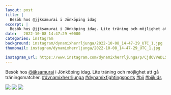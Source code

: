 ```yaml
---
layout: post
title: |
  Besök hos @jjksamurai i Jönköping idag
excerpt: |
  Besök hos @jjksamurai i Jönköping idag. Lite träning och möjlighet att gå träningsmatcher.    
date:   2022-10-08 14:47:29 +0000
categories: instagram
background: instagram/dynamixherrljunga/2022-10-08_14-47-29_UTC_1.jpg
thumbnail: instagram/dynamixherrljunga/2022-10-08_14-47-29_UTC_1.jpg

instagram_url: https://www.instagram.com/dynamixherrljunga/p/CjdOVVeDLSl
---
```

Besök hos [@jjksamurai](https://www.instagram.com/jjksamurai/) i Jönköping idag. Lite träning och möjlighet att gå träningsmatcher. [#dynamixherrljunga](https://www.instagram.com/explore/tags/dynamixherrljunga/) [#dynamixfightingsports](https://www.instagram.com/explore/tags/dynamixfightingsports/) [#bjj](https://www.instagram.com/explore/tags/bjj/) [#bjjkids](https://www.instagram.com/explore/tags/bjjkids/)



<img src='{{ site.baseurl }}/instagram/dynamixherrljunga/2022-10-08_14-47-29_UTC_1.jpg' class='img-fluid' />


<img src='{{ site.baseurl }}/instagram/dynamixherrljunga/2022-10-08_14-47-29_UTC_2.jpg' class='img-fluid' />


<img src='{{ site.baseurl }}/instagram/dynamixherrljunga/2022-10-08_14-47-29_UTC_3.jpg' class='img-fluid' />
